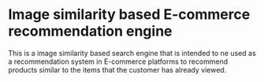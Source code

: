 # Image similarity based E-commerce recommendation engine
This is a image similarity based search engine that is intended to ne used as a recommendation system in E-commerce platforms to recommend products similar to the items that the customer has already viewed. 